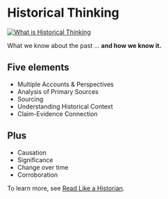 # Historical Thinking

[![What is Historical Thinking](http://img.youtube.com/vi/mSJLmWnxrPg/0.jpg)](https://www.youtube.com/watch?v=mSJLmWnxrPg)

What we know about the past ... __and how we know it.__

## Five elements
* Multiple Accounts & Perspectives
* Analysis of Primary Sources
* Sourcing
* Understanding Historical Context
* Claim-Evidence Connection

## Plus
* Causation
* Significance
* Change over time
* Corroboration

To learn more, see [Read Like a Historian](http://sheg.stanford.edu/rlh).

